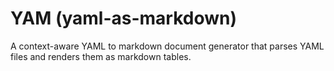 # YAM (yaml-as-markdown)

A context-aware YAML to markdown document generator that parses YAML files
and renders them as markdown tables.
